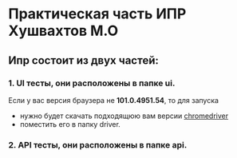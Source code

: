 # Практическая часть ИПР Хушвахтов М.О

## Ипр состоит из двух частей:
### 1. UI тесты, они расположены в папке ui.
Если у вас версия браузера не **101.0.4951.54**, то для запуска
- нужно будет скачать подходящюю вам версии 
 [chromedriver](https://chromedriver.chromium.org/downloads)
- поместить его в папку driver.

### 2. API тесты, они расположены в папке api.